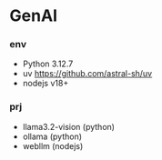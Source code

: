 # GenAI

### env

- Python 3.12.7
- uv https://github.com/astral-sh/uv
- nodejs v18+

### prj

- llama3.2-vision (python)
- ollama (python)
- webllm (nodejs)
